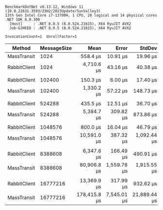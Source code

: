 ```

BenchmarkDotNet v0.13.12, Windows 11 (10.0.22631.3593/23H2/2023Update/SunValley3)
13th Gen Intel Core i7-13700H, 1 CPU, 20 logical and 14 physical cores
.NET SDK 8.0.300
  [Host]     : .NET 8.0.5 (8.0.524.21615), X64 RyuJIT AVX2
  Job-GJHEED : .NET 8.0.5 (8.0.524.21615), X64 RyuJIT AVX2

InvocationCount=1  UnrollFactor=1  

```

| Method       | MessageSize |         Mean |       Error |       StdDev |          Min |          Max |       Median | Ratio | RatioSD |
|--------------|-------------|-------------:|------------:|-------------:|-------------:|-------------:|-------------:|------:|--------:|
| MassTransit  | 1024        |     558.4 μs |    10.91 μs |     19.96 μs |     522.8 μs |     614.9 μs |     560.5 μs |  0.12 |    0.00 |
| RabbitClient | 1024        |   4,710.6 μs |    43.16 μs |     40.38 μs |   4,646.2 μs |   4,765.4 μs |   4,722.7 μs |  1.00 |    0.00 |
|              |             |              |             |              |              |              |              |       |         |
| RabbitClient | 102400      |     150.3 μs |     6.00 μs |     17.40 μs |     116.0 μs |     198.9 μs |     149.1 μs |  1.00 |    0.00 |
| MassTransit  | 102400      |   1,330.2 μs |    57.22 μs |    148.73 μs |     998.4 μs |   1,712.0 μs |   1,328.3 μs |  9.01 |    1.43 |
|              |             |              |             |              |              |              |              |       |         |
| RabbitClient | 524288      |     435.5 μs |    12.51 μs |     36.70 μs |     366.8 μs |     522.5 μs |     433.6 μs |  1.00 |    0.00 |
| MassTransit  | 524288      |   5,384.7 μs |   309.82 μs |    873.86 μs |   4,284.6 μs |   7,601.3 μs |   5,156.5 μs | 12.44 |    2.43 |
|              |             |              |             |              |              |              |              |       |         |
| RabbitClient | 1048576     |     800.0 μs |    16.04 μs |     46.79 μs |     693.9 μs |     916.0 μs |     805.2 μs |  1.00 |    0.00 |
| MassTransit  | 1048576     |  10,591.0 μs |   387.32 μs |  1,092.44 μs |   8,874.6 μs |  13,772.8 μs |  10,415.3 μs | 13.32 |    1.67 |
|              |             |              |             |              |              |              |              |       |         |
| RabbitClient | 8388608     |   6,347.6 μs |   166.49 μs |    490.91 μs |   5,630.4 μs |   7,588.6 μs |   6,287.8 μs |  1.00 |    0.00 |
| MassTransit  | 8388608     |  80,906.8 μs | 1,559.78 μs |  1,915.55 μs |  78,377.0 μs |  86,615.4 μs |  80,604.8 μs | 12.71 |    1.07 |
|              |             |              |             |              |              |              |              |       |         |
| RabbitClient | 16777216    |  13,369.9 μs |   317.99 μs |    932.62 μs |  10,882.9 μs |  15,577.2 μs |  13,451.0 μs |  1.00 |    0.00 |
| MassTransit  | 16777216    | 178,415.8 μs | 7,545.01 μs | 21,889.44 μs | 135,717.4 μs | 235,223.4 μs | 173,612.9 μs | 13.42 |    2.08 |
